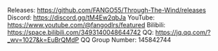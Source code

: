 Releases: https://github.com/FANGO55/Through-The-Wind/releases
Discord: https://discord.gg/tM4Ew2qbJa
YouTube: https://www.youtube.com/@fangodlrs/featured
Bilibili: https://space.bilibili.com/3493140048644742
QQ: https://jq.qq.com/?_wv=1027&k=EuBrQMdP
QQ Group Number: 145842744
